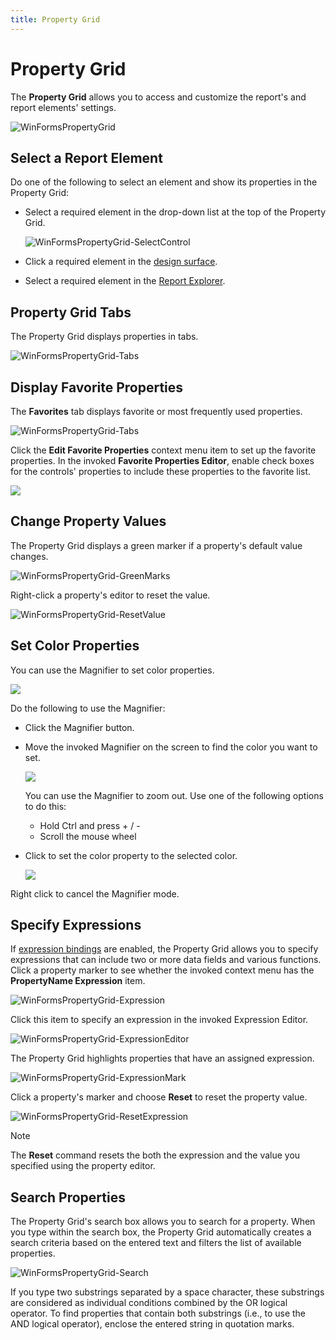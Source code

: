 ```yaml
---
title: Property Grid
---
```

# Property Grid

The **Property Grid** allows you to access and customize the report's and report elements' settings.

![WinFormsPropertyGrid](../../../../../images/eurd-win-WinFormsPropertyGrid.png)

## Select a Report Element
Do one of the following to select an element and show its properties in the Property Grid:

* Select a required element in the drop-down list at the top of the Property Grid.
	
	![WinFormsPropertyGrid-SelectControl](../../../../../images/eurd-win-PropertyEditor-SelectControl.png)
* Click a required element in the [design surface](../../first-look-at-the-report-designer.md).
* Select a required element in the [Report Explorer](report-explorer.md).


## Property Grid Tabs

The Property Grid displays properties in tabs.

![WinFormsPropertyGrid-Tabs](../../../../../images/eurd-win-PropertyGrid-Tabs.png)

## Display Favorite Properties

The **Favorites** tab displays favorite or most frequently used properties.

![WinFormsPropertyGrid-Tabs](../../../../../images/eurd-win-PropertyGrid-Favorites.png)


Click the **Edit Favorite Properties** context menu item to set up the favorite properties. In the invoked **Favorite Properties Editor**, enable check boxes for the controls' properties to include these properties to the favorite list.

![](../../../../../images/eurd-win-favorite-properties-editor.png)

## Change Property Values

The Property Grid displays a green marker if a property's default value changes.

![WinFormsPropertyGrid-GreenMarks](../../../../../images/eurd-win-PropertyGrid-GreenMarks.png)

Right-click a property's editor to reset the value.

![WinFormsPropertyGrid-ResetValue](../../../../../images/eurd-win-FormsPropertyGrid-ResetValue.png)

## Set Color Properties

You can use the Magnifier to set color properties.

![](../../../../../images/eurd-win-magnifier-button.png)

Do the following to use the Magnifier:

- Click the Magnifier button.
- Move the invoked Magnifier on the screen to find the color you want to set.

	![](../../../../../images/eurd-win-magnifier-get-color.png)

	You can use the Magnifier to zoom out. Use one of the following options to do this:
	
	- Hold Ctrl and press + / -
	- Scroll the mouse wheel

- Click to set the color property to the selected color.

	![](../../../../../images/eurd-win-magnifier-set-color.png)

Right click to cancel the Magnifier mode.	

## Specify Expressions

If [expression bindings](../../bind-to-data/data-binding-modes.md) are enabled, the Property Grid allows you to specify expressions that can include two or more data fields and various functions. Click a property marker to see whether the invoked context menu has the **PropertyName Expression** item. 

![WinFormsPropertyGrid-Expression](../../../../../images/eurd-win-PropertyGrid-Expression.png)

Click this item to specify an expression in the invoked Expression Editor.

![WinFormsPropertyGrid-ExpressionEditor](../../../../../images/eurd-win-PropertyGrid-ExpressionEditor.png)

The Property Grid highlights properties that have an assigned expression.

![WinFormsPropertyGrid-ExpressionMark](../../../../../images/eurd-win-PropertyGrid-ExpressionMark.png)

Click a property's marker and choose **Reset** to reset the property value.

![WinFormsPropertyGrid-ResetExpression](../../../../../images/eurd-win-PropertyGrid-ResetExpression.png)

> [!Note]
> The **Reset** command resets the both the expression and the value you specified using the property editor.

## Search Properties

The Property Grid's search box allows you to search for a property. When you type within the search box, the Property Grid automatically creates a search criteria based on the entered text and filters the list of available properties.

![WinFormsPropertyGrid-Search](../../../../../images/eurd-win-PropertyGrid-Search.png)

If you type two substrings separated by a space character, these substrings are considered as individual conditions combined by the OR logical operator. To find properties that contain both substrings (i.e., to use the AND logical operator), enclose the entered string in quotation marks.






